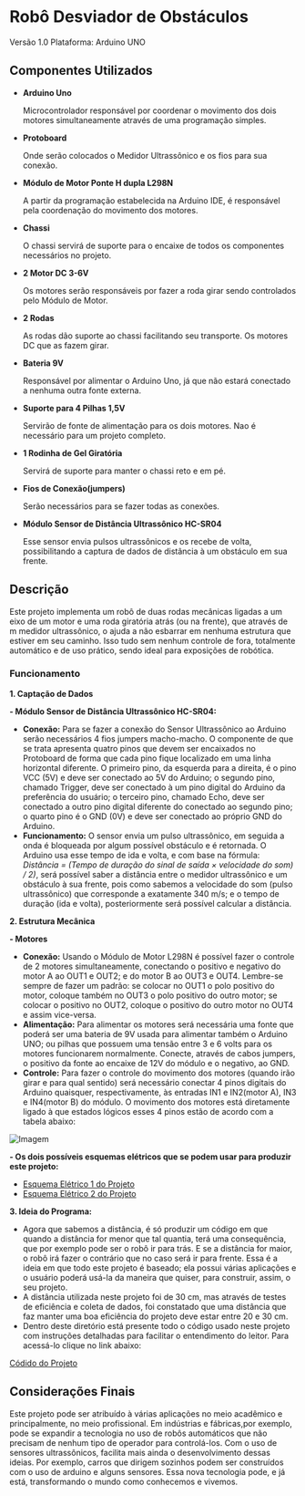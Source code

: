 # Robô Desviador de Obstáculos
Versão 1.0 Plataforma: Arduino UNO
## Componentes Utilizados
- **Arduino Uno**

    Microcontrolador responsável por coordenar o movimento dos dois motores simultaneamente através de uma programação simples.
- **Protoboard**

    Onde serão colocados o Medidor Ultrassônico e os fios para sua conexão.
- **Módulo de Motor Ponte H dupla L298N**

    A partir da programação estabelecida na Arduino IDE, é responsável pela coordenação do movimento dos motores.
- **Chassi**

    O chassi servirá de suporte para o encaixe de todos os componentes necessários no projeto.

- **2 Motor DC 3-6V**

    Os motores serão responsáveis por fazer a roda girar sendo controlados pelo Módulo de Motor.

- **2 Rodas**

    As rodas dão suporte ao chassi facilitando seu transporte. Os motores DC que as fazem girar.

- **Bateria 9V**

    Responsável por alimentar o Arduino Uno, já  que não estará conectado a nenhuma outra fonte externa.

- **Suporte para 4 Pilhas 1,5V**

    Servirão de fonte de alimentação para os dois motores. Nao é necessário para um projeto completo.

- **1 Rodinha de Gel Giratória**

    Servirá de suporte para manter o chassi reto e em pé.

- **Fios de Conexão(jumpers)**

    Serão necessários para se fazer todas as conexões.

- **Módulo Sensor de Distância Ultrassônico HC-SR04**

    Esse sensor envia pulsos ultrassônicos e os recebe de volta, possibilitando a captura de dados de distância à um obstáculo em sua frente.

## Descrição
Este projeto implementa um robô de duas rodas mecânicas ligadas a um eixo de um motor e uma roda giratória atrás (ou na frente), que através de m medidor ultrassônico, o ajuda a não esbarrar em nenhuma estrutura que estiver em seu caminho. Isso tudo sem nenhum controle de fora, totalmente automático e de uso prático, sendo ideal para exposições de robótica.

### Funcionamento 
**1. Captação de Dados**

  **- Módulo Sensor de Distância Ultrassônico HC-SR04:** 
  
- **Conexão:** Para se fazer a conexão do Sensor Ultrassônico ao Arduino serão necessários 4 fios jumpers macho-macho. O componente de que se trata apresenta quatro pinos que devem ser encaixados no Protoboard de forma que cada pino fique localizado em uma linha horizontal diferente. O primeiro pino, da esquerda para a direita, é o pino VCC (5V) e deve ser conectado ao 5V do Arduino; o segundo pino, chamado Trigger, deve ser conectado à um pino digital do Arduino da preferência do usuário; o terceiro pino, chamado Echo, deve ser conectado a outro pino digital diferente do conectado ao segundo pino; o quarto pino é o GND (0V) e deve ser conectado ao próprio GND do Arduino.
- **Funcionamento:** O sensor envia um pulso ultrassônico, em seguida a onda é bloqueada por algum possível obstáculo e é retornada. O Arduino usa esse tempo de ida e volta, e com base na fórmula: *Distância  = (Tempo de duração do sinal de saída × velocidade do som) / 2)*, será possível saber a distância entre o medidor ultrassônico e um obstáculo à sua frente, pois como sabemos a velocidade do som (pulso ultrassônico) que corresponde a exatamente 340 m/s; e o tempo de duração (ida e volta), posteriormente será possível calcular a distância.

**2. Estrutura Mecânica**

  **- Motores**

- **Conexão:** Usando o Módulo de Motor L298N é possível fazer o controle de 2 motores simultaneamente, conectando o positivo e negativo do motor A ao OUT1 e OUT2; e do motor B ao OUT3 e OUT4. Lembre-se sempre de fazer um padrão: se colocar no OUT1 o polo positivo do motor, coloque também no OUT3 o polo positivo do outro motor; se colocar o positivo no OUT2, coloque o positivo do outro motor no OUT4 e assim vice-versa.
- **Alimentação:** Para alimentar os motores será necessária uma fonte que poderá ser uma bateria de 9V usada para alimentar também o Arduino UNO; ou pilhas que possuem uma tensão entre 3 e 6 volts para os motores funcionarem normalmente. Conecte, através de cabos jumpers, o positivo da fonte ao encaixe de 12V do módulo e o negativo, ao GND. 
- **Controle:** Para fazer o controle do movimento dos motores (quando irão girar e para qual sentido) será necessário conectar 4 pinos digitais do Arduino quaisquer, respectivamente, às entradas IN1 e IN2(motor A), IN3 e IN4(motor B) do módulo. O movimento dos motores está diretamente ligado à que estados lógicos esses 4 pinos estão de acordo com a tabela abaixo:

![Imagem](https://github.com/user-attachments/assets/5e4278c6-b410-4580-91f8-dc3fdb7c9840)

**- Os dois possíveis esquemas elétricos que se podem usar para produzir este projeto:**

- [Esquema Elétrico 1 do Projeto](https://github.com/kauanhenrique23/Trabalho-Final-De-Disciplina-LIA-/blob/main/Projeto%20Final%20de%20Disciplina/Esquema%20Eletrico.png)
- [Esquema Elétrico 2 do Projeto](https://github.com/kauanhenrique23/Trabalho-Final-De-Disciplina-LIA-/blob/main/Projeto%20Final%20de%20Disciplina/Esquema%20El%C3%A9trico.png)

**3. Ideia do Programa:** 
  
- Agora que sabemos a distância, é só produzir um código em que quando a distância for menor que tal quantia, terá uma consequência, que por exemplo pode ser o robô ir para trás. E se a distância for maior, o robô irá fazer o contrário que no caso será ir para frente. Essa é a ideia em que todo este projeto é baseado; ela possui várias aplicações e o usuário poderá usá-la da maneira que quiser, para construir, assim, o seu projeto. 
- A distância utilizada neste projeto foi de 30 cm, mas através de testes de eficiência e coleta de dados, foi constatado que uma distância que faz manter uma boa eficiência do projeto deve estar entre 20 e 30 cm.
- Dentro deste diretório está presente todo o código usado neste projeto com instruções detalhadas para facilitar o entendimento do leitor. Para acessá-lo clique no link abaixo:

[Códido do Projeto](https://github.com/kauanhenrique23/Trabalho-Final-De-Disciplina-LIA-/blob/main/Projeto%20Final%20de%20Disciplina/C%C3%B3digo.txt)

## Considerações Finais
Este projeto pode ser atribuído à várias aplicações no meio acadêmico e principalmente, no meio profissional. Em indústrias e fábricas,por exemplo, pode se expandir a tecnologia no uso de robôs automáticos que não precisam de nenhum tipo de operador para controlá-los. Com o uso de sensores ultrassônicos, facilita mais ainda o desenvolvimento dessas ideias. Por exemplo, carros que dirigem sozinhos podem ser construídos com o uso de arduino e alguns sensores. Essa nova tecnologia pode, e já está, transformando o mundo como conhecemos e vivemos.
